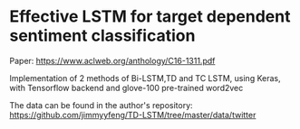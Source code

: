 # Effective LSTM for target dependent sentiment classification

Paper: https://www.aclweb.org/anthology/C16-1311.pdf

Implementation of 2 methods of Bi-LSTM,TD and TC LSTM, using Keras, with Tensorflow backend and glove-100 pre-trained word2vec

The data can be found in the author's repository:
https://github.com/jimmyyfeng/TD-LSTM/tree/master/data/twitter
